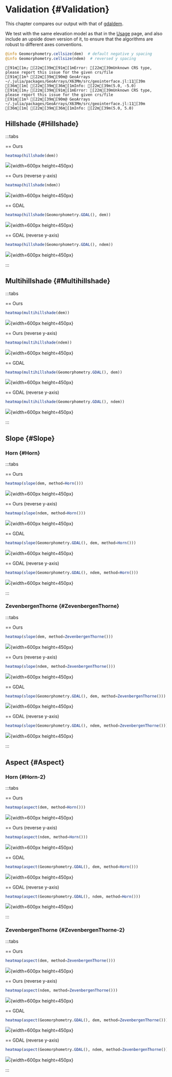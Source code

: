 
# Validation {#Validation}

This chapter compares our output with that of [gdaldem](https://gdal.org/en/stable/programs/gdaldem.html).

We test with the same elevation model as that in the [Usage](usage.md) page, and also include an upside down version of it, to ensure that the algorithms are robust to different axes conventions.

```julia
@info Geomorphometry.cellsize(dem)  # default negative y spacing
@info Geomorphometry.cellsize(ndem)  # reversed y spacing
```


```ansi
[91m[1m┌ [22m[39m[91m[1mError: [22m[39mUnknown CRS type, please report this issue for the given crs/file
[91m[1m└ [22m[39m[90m@ GeoArrays ~/.julia/packages/GeoArrays/X63Mm/src/geointerface.jl:11[39m
[36m[1m[ [22m[39m[36m[1mInfo: [22m[39m(5.0, -5.0)
[91m[1m┌ [22m[39m[91m[1mError: [22m[39mUnknown CRS type, please report this issue for the given crs/file
[91m[1m└ [22m[39m[90m@ GeoArrays ~/.julia/packages/GeoArrays/X63Mm/src/geointerface.jl:11[39m
[36m[1m[ [22m[39m[36m[1mInfo: [22m[39m(5.0, 5.0)
```


## Hillshade {#Hillshade}

:::tabs

== Ours

```julia
heatmap(hillshade(dem))
```

![](pzzoijk.png){width=600px height=450px}

== Ours (reverse y-axis)

```julia
heatmap(hillshade(ndem))
```

![](wankxuv.png){width=600px height=450px}

== GDAL

```julia
heatmap(hillshade(Geomorphometry.GDAL(), dem))
```

![](olpbpif.png){width=600px height=450px}

== GDAL (reverse y-axis)

```julia
heatmap(hillshade(Geomorphometry.GDAL(), ndem))
```

![](glggomt.png){width=600px height=450px}

:::

## Multihillshade {#Multihillshade}

:::tabs

== Ours

```julia
heatmap(multihillshade(dem))
```

![](frxwgav.png){width=600px height=450px}

== Ours (reverse y-axis)

```julia
heatmap(multihillshade(ndem))
```

![](dwtffbz.png){width=600px height=450px}

== GDAL

```julia
heatmap(multihillshade(Geomorphometry.GDAL(), dem))
```

![](jpxyple.png){width=600px height=450px}

== GDAL (reverse y-axis)

```julia
heatmap(multihillshade(Geomorphometry.GDAL(), ndem))
```

![](ohevpje.png){width=600px height=450px}

:::

## Slope {#Slope}

### Horn {#Horn}

:::tabs

== Ours

```julia
heatmap(slope(dem, method=Horn()))
```

![](vejnovs.png){width=600px height=450px}

== Ours (reverse y-axis)

```julia
heatmap(slope(ndem, method=Horn()))
```

![](gmhlfsz.png){width=600px height=450px}

== GDAL

```julia
heatmap(slope(Geomorphometry.GDAL(), dem, method=Horn()))
```

![](djpsgur.png){width=600px height=450px}

== GDAL (reverse y-axis)

```julia
heatmap(slope(Geomorphometry.GDAL(), ndem, method=Horn()))
```

![](ngogwqp.png){width=600px height=450px}

:::

### ZevenbergenThorne {#ZevenbergenThorne}

:::tabs

== Ours

```julia
heatmap(slope(dem, method=ZevenbergenThorne()))
```

![](ewrwmln.png){width=600px height=450px}

== Ours (reverse y-axis)

```julia
heatmap(slope(ndem, method=ZevenbergenThorne()))
```

![](oxvewkk.png){width=600px height=450px}

== GDAL

```julia
heatmap(slope(Geomorphometry.GDAL(), dem, method=ZevenbergenThorne()))
```

![](xlyjcrr.png){width=600px height=450px}

== GDAL (reverse y-axis)

```julia
heatmap(slope(Geomorphometry.GDAL(), ndem, method=ZevenbergenThorne()))
```

![](hzkwkkc.png){width=600px height=450px}

:::

## Aspect {#Aspect}

### Horn {#Horn-2}

:::tabs

== Ours

```julia
heatmap(aspect(dem, method=Horn()))
```

![](xlbegkt.png){width=600px height=450px}

== Ours (reverse y-axis)

```julia
heatmap(aspect(ndem, method=Horn()))
```

![](ihxwxjy.png){width=600px height=450px}

== GDAL

```julia
heatmap(aspect(Geomorphometry.GDAL(), dem, method=Horn()))
```

![](xopkxpj.png){width=600px height=450px}

== GDAL (reverse y-axis)

```julia
heatmap(aspect(Geomorphometry.GDAL(), ndem, method=Horn()))
```

![](oypnecj.png){width=600px height=450px}

:::

### ZevenbergenThorne {#ZevenbergenThorne-2}

:::tabs

== Ours

```julia
heatmap(aspect(dem, method=ZevenbergenThorne()))
```

![](pjydxjx.png){width=600px height=450px}

== Ours (reverse y-axis)

```julia
heatmap(aspect(ndem, method=ZevenbergenThorne()))
```

![](gsjwmuo.png){width=600px height=450px}

== GDAL

```julia
heatmap(aspect(Geomorphometry.GDAL(), dem, method=ZevenbergenThorne()))
```

![](humlfgp.png){width=600px height=450px}

== GDAL (reverse y-axis)

```julia
heatmap(aspect(Geomorphometry.GDAL(), ndem, method=ZevenbergenThorne()))
```

![](hcpdchm.png){width=600px height=450px}

:::
